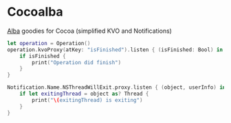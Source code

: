 # Cocoalba
[Alba](https://github.com/dreymonde/Alba) goodies for Cocoa (simplified KVO and Notifications)

```swift
let operation = Operation()
operation.kvoProxy(atKey: "isFinished").listen { (isFinished: Bool) in
    if isFinished {
        print("Operation did finish")
    }
}

Notification.Name.NSThreadWillExit.proxy.listen { (object, userInfo) in
    if let exitingThread = object as? Thread {
        print("\(exitingThread) is exiting")
    }
}
```
